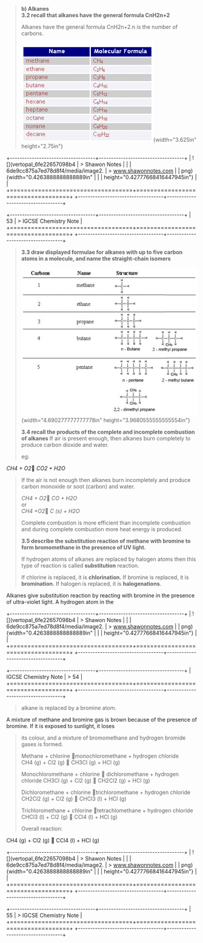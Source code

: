> **b) Alkanes**\
> **3.2 recall that alkanes have the general formula CnH2n+2**
>
> Alkanes have the general formula CnH2n+2.n is the number of carbons.
>
> ![](../media/image55.png){width="3.625in"
> height="2.75in"}

+-----------------------------------+-----------------------------------+
| ![](vertopal_6fe22657098b4 | > Shawon Notes \| |
| 6de9cc875a7ed78d8f4/media/image2. | > www.shawonnotes.com |
| png){width="0.4263888888888889in" | |
| height="0.42777668416447945in"} | |
+===================================+===================================+
+-----------------------------------+-----------------------------------+

+-----------------------------------+-----------------------------------+
| 53 | > IGCSE Chemistry Note |
+===================================+===================================+
+-----------------------------------+-----------------------------------+

> **3.3 draw displayed formulae for alkanes with up to five carbon atoms
> in a molecule, and name the straight-chain isomers**
>
> ![](../media/image56.png){width="4.690277777777778in"
> height="3.9680555555555554in"}
>
> **3.4 recall the products of the complete and incomplete combustion of
> alkanes** If air is present enough, then alkanes burn completely to
> produce carbon dioxide and water.
>
> eg:

*CH4 + O2* _CO2 + H2O_

> If the air is not enough then alkanes burn incompletely and produce
> carbon monoxide or soot (carbon) and water.
>
> *CH4 + O2* _CO + H2O_\
> or\
> *CH4 +O2* _C (s) + H2O_
>
> Complete combustion is more efficient than incomplete combustion and
> during complete combustion more heat energy is produced.
>
> **3.5 describe the substitution reaction of methane with bromine to
> form bromomethane in the presence of UV light.**
>
> If hydrogen atoms of alkanes are replaced by halogen atoms then this
> type of reaction is called **substitution** reaction.
>
> If chlorine is replaced, it is **chlorination.** If bromine is
> replaced, it is **bromination.** If halogen is replaced, it is
> **halogenations**.

Alkanes give substitution reaction by reacting with bromine in the
presence of ultra-violet light. A hydrogen atom in the

+-----------------------------------+-----------------------------------+
| ![](vertopal_6fe22657098b4 | > Shawon Notes \| |
| 6de9cc875a7ed78d8f4/media/image2. | > www.shawonnotes.com |
| png){width="0.4263888888888889in" | |
| height="0.42777668416447945in"} | |
+===================================+===================================+
+-----------------------------------+-----------------------------------+

+-----------------------------------+-----------------------------------+
| IGCSE Chemistry Note | > 54 |
+===================================+===================================+
+-----------------------------------+-----------------------------------+

> alkane is replaced by a bromine atom.

A mixture of methane and bromine gas is brown because of the presence of
bromine. If it is exposed to sunlight, it loses

> its colour, and a mixture of bromomethane and hydrogen bromide gases
> is formed.
>
> Methane + chlorine monochloromethane + hydrogen chloride\
> CH4 (g) + Cl2 (g)  CH3Cl (g) + HCl (g)
>
> Monochloromethane + chlorine  dichloromethane + hydrogen chloride
> CH3Cl (g) + Cl2 (g)  CH2Cl2 (g) + HCl (g)
>
> Dichloromethane + chlorine trichloromethane + hydrogen chloride
> CH2Cl2 (g) + Cl2 (g)  CHCl3 (l) + HCl (g)
>
> Trichloromethane + chlorine tetrachlomethane + hydrogen chloride
> CHCl3 (l) + Cl2 (g)  CCl4 (l) + HCl (g)
>
> Overall reaction:

CH4 (g) + Cl2 (g)  CCl4 (l) + HCl (g)

+-----------------------------------+-----------------------------------+
| ![](vertopal_6fe22657098b4 | > Shawon Notes \| |
| 6de9cc875a7ed78d8f4/media/image2. | > www.shawonnotes.com |
| png){width="0.4263888888888889in" | |
| height="0.42777668416447945in"} | |
+===================================+===================================+
+-----------------------------------+-----------------------------------+

+-----------------------------------+-----------------------------------+
| 55 | > IGCSE Chemistry Note |
+===================================+===================================+
+-----------------------------------+-----------------------------------+
